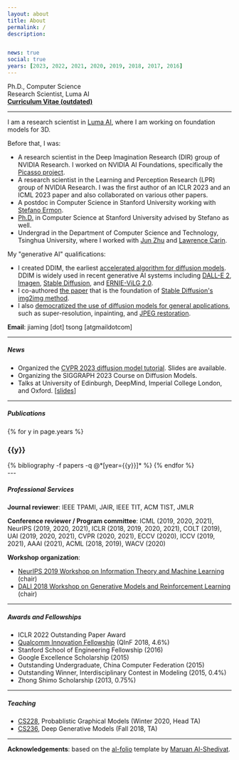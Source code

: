 ```yaml
---
layout: about
title: About
permalink: /
description:


news: true
social: true
years: [2023, 2022, 2021, 2020, 2019, 2018, 2017, 2016]
---
```


Ph.D., Computer Science <br/>
Research Scientist, Luma AI <br/>
<a href="assets/pdf/jiaming_cv.pdf" target="_blank"><b>Curriculum Vitae (outdated)</b></a>

---- 

I am a research scientist in [Luma AI](https://lumalabs.ai/), where I am working on foundation models for 3D. 

Before that, I was:
- A research scientist in the Deep Imagination Research (DIR) group of NVIDIA Research. I worked on NVIDIA AI Foundations, specifically the [Picasso project](https://www.nvidia.com/en-us/gpu-cloud/picasso/). 
- A research scientist in the Learning and Perception Research (LPR) group of NVIDIA Research. I was the first author of an ICLR 2023 and an ICML 2023 paper and also collaborated on various other papers.
- A postdoc in Computer Science in Stanford University working with [Stefano Ermon](http://cs.stanford.edu/~ermon). 
- [Ph.D.](assets/pdf/jiaming_thesis.pdf) in Computer Science at Stanford University advised by Stefano as well.
- Undergrad in the Department of Computer Science and Technology, Tsinghua University, where I worked with [Jun Zhu](http://ml.cs.tsinghua.edu.cn/~jun/index.shtml) and [Lawrence Carin](http://people.ee.duke.edu/~lcarin).


My "generative AI" qualifications:
- I created DDIM, the earliest [accelerated algorithm for diffusion models](https://arxiv.org/abs/2010.02502). DDIM is widely used in recent generative AI systems including [DALL-E 2](https://cdn.openai.com/papers/dall-e-2.pdf), [Imagen](https://imagen.research.google/paper.pdf), [Stable Diffusion](https://en.wikipedia.org/wiki/Stable_Diffusion), and [ERNIE-ViLG 2.0](https://arxiv.org/abs/2210.15257). 
- I co-authored [the paper](https://arxiv.org/abs/2108.01073) that is the foundation of [Stable Diffusion's img2img method](https://github.com/CompVis/stable-diffusion/blob/main/README.md#image-modification-with-stable-diffusion). 
- I also [democratized the use of diffusion models for general applications](https://arxiv.org/abs/2201.11793), such as super-resolution, inpainting, and [JPEG restoration](https://arxiv.org/abs/2209.11888). 

**Email**: jiaming [dot] tsong [atgmaildotcom]


----

##### News

- Organized the [CVPR 2023 diffusion model tutorial](https://cvpr2023-tutorial-diffusion-models.github.io/). Slides are available. 
- Organizing the SIGGRAPH 2023 Course on Diffusion Models.
- Talks at University of Edinburgh, DeepMind, Imperial College London, and Oxford. [[slides](assets/slides/2023-01-26-workshop.pdf)]


----

##### Publications

<div class="publications-front">

{% for y in page.years %}
  <h3 class="year">{{y}}</h3>
  {% bibliography -f papers -q @*[year={{y}}]* %}
{% endfor %}

</div>
---

##### Professional Services

**Journal reviewer**: IEEE TPAMI, JAIR, IEEE TIT, ACM TIST, JMLR

**Conference reviewer / Program committee**: ICML (2019, 2020, 2021), NeurIPS (2019, 2020, 2021), ICLR (2018, 2019, 2020, 2021), COLT (2019), UAI (2019, 2020, 2021), CVPR (2020, 2021), ECCV (2020), ICCV (2019, 2021), AAAI (2021), ACML (2018, 2019), WACV (2020)

**Workshop organization**:
- [NeurIPS 2019 Workshop on Information Theory and Machine Learning](https://sites.google.com/view/itml19/home) (chair)
- [DALI 2018 Workshop on Generative Models and Reinforcement Learning](http://dalimeeting.org/dali2018//program) (chair)

----

##### Awards and Fellowships

- ICLR 2022 Outstanding Paper Award
- [Qualcomm Innovation Fellowship](https://www.qualcomm.com/invention/research/university-relations/innovation-fellowship/winners) (QInF 2018, 4.6%)
- Stanford School of Engineering Fellowship (2016)
- Google Excellence Scholarship (2015)
- Outstanding Undergraduate, China Computer Federation (2015)
- Outstanding Winner, Interdisciplinary Contest in Modeling (2015, 0.4%)
- Zhong Shimo Scholarship (2013, 0.75%)

----


##### Teaching

- [CS228](cs228.stanford.edu), Probablistic Graphical Models (Winter 2020, Head TA)
- [CS236](cs236.stanford.edu), Deep Generative Models (Fall 2018, TA)

----

**Acknowledgements**: based on the [al-folio](https://github.com/alshedivat/al-folio) template by [Maruan Al-Shedivat](https://www.cs.cmu.edu/~mshediva/).